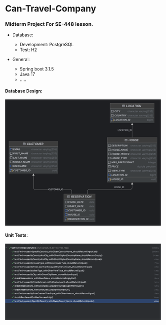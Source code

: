 # Can-Travel-Company

### Midterm Project For SE-448 lesson.

- Database:
    - Development: PostgreSQL
    - Test: H2

- General:
    - Spring boot 3.1.5
    - Java 17
    - .....

#### Database Design:

![db_design.png](image%2Fdb_design.png)

#### Unit Tests:

![unit_tests.png](image%2Funit_tests.png)